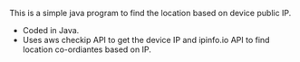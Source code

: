 This is a simple java program to find the location based on device public IP.
  - Coded in Java.
  - Uses aws checkip API to get the device IP and ipinfo.io API to find location co-ordiantes based on IP.

